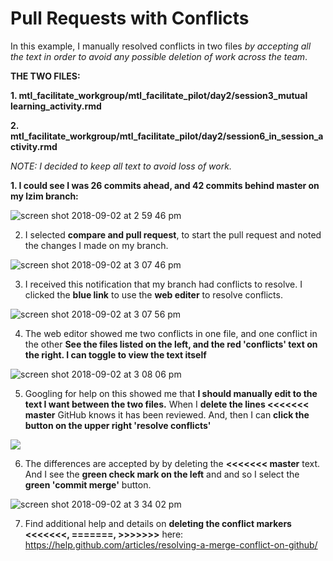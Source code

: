 # Pull Requests with Conflicts

In this example, I manually resolved conflicts in two files *by accepting all the text in order to avoid any possible deletion of work across the team*.

**THE TWO FILES:**
**1. mtl_facilitate_workgroup/mtl_facilitate_pilot/day2/session3_mutual learning_activity.rmd**
**2. mtl_facilitate_workgroup/mtl_facilitate_pilot/day2/session6_in_session_activity.rmd**

*NOTE: I decided to keep all text to avoid loss of work.*

**1. I could see I was 26 commits ahead, and 42 commits behind master on my lzim branch:**
![screen shot 2018-09-02 at 2 59 46 pm](https://user-images.githubusercontent.com/7454688/44961426-efd05b80-aec5-11e8-8554-45dc39ac6115.png)

2. I selected **compare and pull request**, to start the pull request and noted the changes I made on my branch.
![screen shot 2018-09-02 at 3 07 46 pm](https://user-images.githubusercontent.com/7454688/44961427-efd05b80-aec5-11e8-9420-c4c8942ef49b.png)

3. I received this notification that my branch had conflicts to resolve. I clicked the **blue link** to use the **web editer** to resolve conflicts.
![screen shot 2018-09-02 at 3 07 56 pm](https://user-images.githubusercontent.com/7454688/44961428-f068f200-aec5-11e8-86ac-dab84c6bbfc1.png)

4. The web editor showed me two conflicts in one file, and one conflict in the other **See the files listed on the left, and the red 'conflicts' text on the right. I can toggle to view the text itself**
![screen shot 2018-09-02 at 3 08 06 pm](https://user-images.githubusercontent.com/7454688/44961429-f068f200-aec5-11e8-992a-68ae6213e31a.png)

5. Googling for help on this showed me that **I should manually edit to the text I want between the two files.** When I **delete the lines <<<<<<< master** GitHub knows it has been reviewed. And, then I can **click the button on the upper right 'resolve conflicts'**
![](https://cloud.githubusercontent.com/assets/7321362/21116820/fd64b010-c06b-11e6-9dd3-a827e299c5bf.gif)

6. The differences are accepted by  by deleting the **<<<<<<< master** text. And I see the **green check mark on the left** and and so I select the **green 'commit merge'** button.
![screen shot 2018-09-02 at 3 34 02 pm](https://user-images.githubusercontent.com/7454688/44961431-f068f200-aec5-11e8-8ccf-bf6c00cff82e.png)

7. Find additional help and details on **deleting the conflict markers <<<<<<<, =======, >>>>>>>**  here: https://help.github.com/articles/resolving-a-merge-conflict-on-github/


